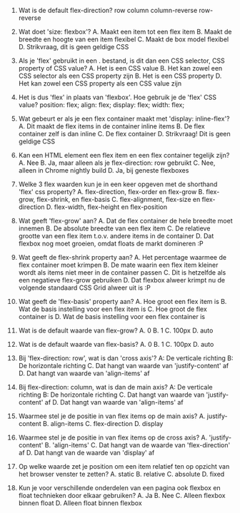 1. Wat is de default flex-direction?
row
column
column-reverse
row-reverse

2. Wat doet 'size: flexbox'?
A. Maakt een item tot een flex item
B. Maakt de breedte en hoogte van een item flexibel
C. Maakt de box model flexibel 
D. Strikvraag, dit is geen geldige CSS

3. Als je 'flex' gebruikt in een . bestand, is dit dan een CSS selector, CSS property of CSS value?
A. Het is een CSS value
B. Het kan zowel een CSS selector als een CSS property zijn
B. Het is een CSS property
D. Het kan zowel een CSS property als een CSS value zijn

4. Het is dus 'flex' in plaats van 'flexbox'. Hoe gebruik je de 'flex' CSS value?
position: flex;
align: flex;
display: flex;
width: flex;

5. Wat gebeurt er als je een flex container maakt met 'display: inline-flex'?
A. Dit maakt de flex items in de container inline items
B. De flex container zelf is dan inline
C. De flex container
D. Strikvraag! Dit is geen geldige CSS

6. Kan een HTML element een flex item en een flex container tegelijk zijn?
A. Nee
B. Ja, maar alleen als je flex-direction: row gebruikt
C. Nee, alleen in Chrome nightly build
D. Ja, bij geneste flexboxes

7. Welke 3 flex waarden kun je in een keer opgeven met de shorthand 'flex' css property?
A. flex-direction, flex-order en flex-grow
B. flex-grow, flex-shrink, en flex-basis
C. flex-alignment, flex-size en flex-direction
D. flex-width, flex-height en flex-position

8. Wat geeft 'flex-grow' aan?
A. Dat de flex container de hele breedte moet innemen
B. De absolute breedte van een flex item
C. De relatieve grootte van een flex item t.o.v. andere items in de container
D. Dat flexbox nog moet groeien, omdat floats de markt domineren :P

9. Wat geeft de flex-shrink property aan?
A. Het percentage waarmee de flex container moet krimpen
B. De mate waarin een flex item kleiner wordt als items niet meer in de container passen
C. Dit is hetzelfde als een negatieve flex-grow gebruiken
D. Dat flexbox alweer krimpt nu de volgende standaard CSS Grid alweer uit is :P


10. Wat geeft de 'flex-basis' property aan?
A. Hoe groot een flex item is
B. Wat de basis instelling voor een flex item is
C. Hoe groot de flex container is
D. Wat de basis instelling voor een flex container is

11. Wat is de default waarde van flex-grow?
A. 0
B. 1
C. 100px
D. auto

12. Wat is de default waarde van flex-basis?
A. 0
B. 1
C. 100px
D. auto

13. Bij 'flex-direction: row', wat is dan 'cross axis'?
A: De verticale richting
B: De horizontale richting
C. Dat hangt van waarde van 'justify-content' af
D. Dat hangt van waarde van 'align-items' af

14. Bij flex-direction: column, wat is dan de main axis?
A: De verticale richting
B: De horizontale richting
C. Dat hangt van waarde van 'justify-content' af
D. Dat hangt van waarde van 'align-items' af

15. Waarmee stel je de positie in van flex items op de main axis?
A. justify-content
B. align-items
C. flex-direction
D. display

16. Waarmee stel je de positie in van flex items op de cross axis?
A. 'justify-content'
B. 'align-items'
C. Dat hangt van de waarde van 'flex-direction' af
D. Dat hangt van de waarde van 'display' af

17. Op welke waarde zet je position om een item relatief ten op opzicht van het browser venster te zetten?
A. static
B. relative
C. absolute
D. fixed

18. Kun je voor verschillende onderdelen van een pagina ook flexbox en float technieken door elkaar gebruiken?
A. Ja 
B. Nee
C. Alleen flexbox binnen float
D. Alleen float binnen flexbox